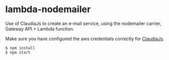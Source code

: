 # lambda-nodemailer

Use of ClaudiaJs to create an e-mail service, using the nodemailer carrier, Gateway API + Lambda function.

Make sure you have configured the aws credentials correctly for [ClaudiaJs](https://claudiajs.com/).

```
$ npm install
$ npm start

```
